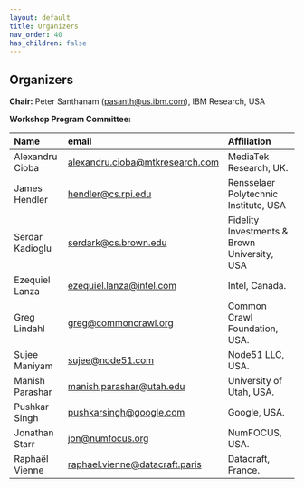 ```yaml
---
layout: default
title: Organizers
nav_order: 40
has_children: false
---
```


## Organizers

**Chair:** Peter Santhanam (pasanth@us.ibm.com), IBM Research, USA 

**Workshop Program Committee:**

|Name  |email   | Affiliation |
| :------- | :-------- |  :-------- |
|Alexandru Cioba |alexandru.cioba@mtkresearch.com |MediaTek Research, UK. |
|James Hendler |hendler@cs.rpi.edu |Rensselaer Polytechnic Institute, USA | 
|Serdar Kadioglu |serdark@cs.brown.edu | Fidelity Investments & Brown University, USA|
|Ezequiel Lanza |ezequiel.lanza@intel.com| Intel, Canada. |
|Greg Lindahl |greg@commoncrawl.org|Common Crawl Foundation, USA.|
|Sujee Maniyam |sujee@node51.com| Node51 LLC, USA. |
|Manish Parashar |manish.parashar@utah.edu| University of Utah, USA.|
|Pushkar Singh |pushkarsingh@google.com | Google, USA. |
|Jonathan Starr |jon@numfocus.org| NumFOCUS, USA. |
|Raphaël Vienne |raphael.vienne@datacraft.paris| Datacraft, France. |

